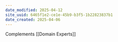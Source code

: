```yaml
---
date_modified: 2025-04-12
site_uuid: 6465f1e2-ce1e-45b9-b3f5-1b22823837b1
date_created: 2025-04-06
---
```


Complements [[Domain Experts]]